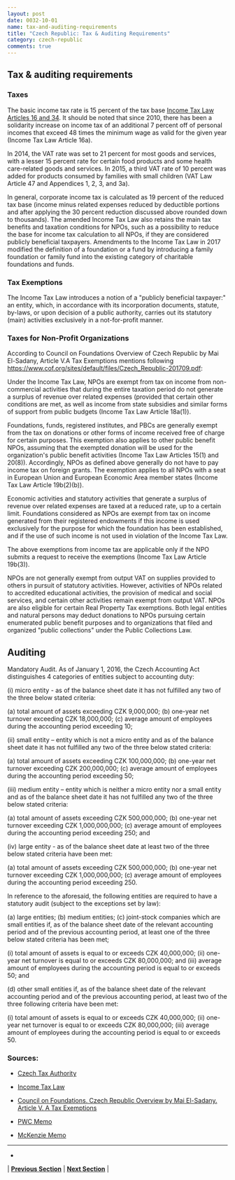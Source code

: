 ```yaml
---
layout: post
date: 0032-10-01
name: tax-and-auditing-requirements
title: "Czech Republic: Tax & Auditing Requirements"
category: czech-republic
comments: true
---
```

## Tax & auditing requirements ## 

### Taxes 

The basic income tax rate is 15 percent of the tax base [Income Tax Law Articles 16 and 34](https://cn.vgd.eu/en/news/czech-the-income-taxes-act). It should be noted that since 2010, there has been a solidarity increase on income tax of an additional 7 percent off of personal incomes that exceed 48 times the minimum wage as valid for the given year (Income Tax Law Article 16a).

In 2014, the VAT rate was set to 21 percent for most goods and services, with a lesser 15 percent rate for certain food products and some health care-related goods and services. In 2015, a third VAT rate of 10 percent was added for products consumed by families with small children (VAT Law Article 47 and Appendices 1, 2, 3, and 3a).

In general, corporate income tax is calculated as 19 percent of the reduced tax base (income minus related expenses reduced by deductible portions and after applying the 30 percent reduction discussed above rounded down to thousands).
The amended Income Tax Law also retains the main tax benefits and taxation conditions for NPOs, such as a possibility to reduce the base for income tax calculation to all NPOs, if they are considered publicly beneficial taxpayers. Amendments to the Income Tax Law in 2017 modified the definition of a foundation or a fund by introducing a family foundation or family fund into the existing category of charitable foundations and funds. 

 ### Tax Exemptions
 
The Income Tax Law introduces a notion of a "publicly beneficial taxpayer:" an entity, which, in accordance with its incorporation documents, statute, by-laws, or upon decision of a public authority, carries out its statutory (main) activities exclusively in a not-for-profit manner. 

### Taxes for Non-Profit Organizations 

According to Council on Foundations Overview of Czech Republic by Mai El-Sadany, Article V.A Tax Exemptions mentions following https://www.cof.org/sites/default/files/Czech_Republic-201709.pdf: 

Under the Income Tax Law, NPOs are exempt from tax on income from non-commercial activities that during the entire taxation period do not generate a surplus of revenue over related expenses (provided that certain other conditions are met, as well as income from state subsidies and similar forms of support from public budgets (Income Tax Law Article 18a(1)).

Foundations, funds, registered institutes, and PBCs are generally exempt from the tax on donations or other forms of income received free of charge for certain purposes. This exemption also applies to other public benefit NPOs, assuming that the exempted donation will be used for the organization's public benefit activities (Income Tax Law Articles 15(1) and 20(8)). Accordingly, NPOs as defined above generally do not have to pay income tax on foreign grants. The exemption applies to all NPOs with a seat in European Union and European Economic Area member states (Income Tax Law Article 19b(2)(b)).

Economic activities and statutory activities that generate a surplus of revenue over related expenses are taxed at a reduced rate, up to a certain limit. Foundations considered as NPOs are exempt from tax on income generated from their registered endowments if this income is used exclusively for the purpose for which the foundation has been established, and if the use of such income is not used in violation of the Income Tax Law.

The above exemptions from income tax are applicable only if the NPO submits a request to receive the exemptions (Income Tax Law Article 19b(3)).

NPOs are not generally exempt from output VAT on supplies provided to others in pursuit of statutory activities. However, activities of NPOs related to accredited educational activities, the provision of medical and social services, and certain other activities remain exempt from output VAT. NPOs are also eligible for certain Real Property Tax exemptions. Both legal entities and natural persons may deduct donations to NPOs pursuing certain enumerated public benefit purposes and to organizations that filed and organized "public collections" under the Public Collections Law.


## Auditing

Mandatory Audit. As of January 1, 2016, the Czech Accounting Act distinguishes 4 categories of entities subject to accounting duty: 

  (i) micro entity - as of the balance sheet date it has not fulfilled any two of the three below stated criteria: 

(a) total amount of assets exceeding CZK 9,000,000; 
(b) one-year net turnover exceeding CZK 18,000,000; 
(c) average amount of employees during the accounting period exceeding 10;


  (ii) small entity – entity which is not a micro entity and as of the balance sheet date it has not fulfilled any two of the three below stated criteria:

(a) total amount of assets exceeding CZK 100,000,000; 
(b) one-year net turnover exceeding CZK 200,000,000; (c) average amount of employees during the accounting period exceeding 50; 


  (iii) medium entity – entity which is neither a micro entity nor a small entity and as of the balance sheet date it has not fulfilled any two of the three below stated criteria: 

(a) total amount of assets exceeding CZK 500,000,000; 
(b) one-year net turnover exceeding CZK 1,000,000,000; 
(c) average amount of employees during the accounting period exceeding 250; and


(iv) large entity - as of the balance sheet date at least two of the three below stated criteria have been met: 
 
(a) total amount of assets exceeding CZK 500,000,000; 
(b) one-year net turnover exceeding CZK 1,000,000,000;
(c) average amount of employees during the accounting period exceeding 250.

 In reference to the aforesaid, the following entities are required to have a statutory audit (subject to the exceptions set by law): 
 
(a) large entities;
(b) medium entities;
(c) joint-stock companies which are small entities if, as of the balance sheet date of the relevant accounting period and of the previous accounting period, at least one of the three below stated criteria has been met; 

  (i) total amount of assets is equal to or exceeds CZK 40,000,000;
  (ii) one-year net turnover is equal to or exceeds CZK 80,000,000; and
  (iii) average amount of employees during the accounting period is equal to or exceeds 50; and 

(d) other small entities if, as of the balance sheet date of the relevant accounting period and of the previous accounting period, at least two of the three following criteria have been met: 

  (i) total amount of assets is equal to or exceeds CZK 40,000,000;
  (ii) one-year net turnover is equal to or exceeds CZK 80,000,000; 
  (iii) average amount of employees during the accounting period is equal to or exceeds 50.

### Sources:

- [Czech Tax Authority](http://www.financnisprava.cz/)

- [Income Tax Law](https://cn.vgd.eu/en/news/czech-the-income-taxes-act )
 
- [Council on Foundations. Czech Republic Overview by Mai El-Sadany. Article V.  A Tax Exemptions](https://www.cof.org/sites/default/files/Czech_Republic-201709.pdf)

- [PWC Memo](https://www.pwc.com/cz/en/danove-sluzby/zajisteni-pracovniho-povoleni-a-viza/legalising-stay-in-czech-republic.pdf)

- [McKenzie Memo](https://www.bakermckenzie.com/-/media/files/insight/publications/2018/03/pradocs603816v22018doingbusinessintheczechrepublicpdf.pdf?la=en)



---
- 

| **[Previous Section]( https://neo-project.github.io/global-blockchain-compliance-hub//czech-republic/czech-republic-team-member-nationality-requirements.html)** | **[Next Section]( https://neo-project.github.io/global-blockchain-compliance-hub//czech-republic/czech-republic-governing-by-law.html)** |
